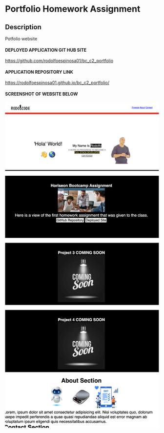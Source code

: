 # Portfolio Homework Assignment

## Description
Potfolio website



#### DEPLOYED APPLICATION GIT HUB SITE

https://github.com/rodolfoespinosa01/bc_c2_portfolio

#### APPLICATION REPOSITORY LINK
https://rodolfoespinosa01.github.io/bc_c2_portfolio/

#### SCREENSHOT OF WEBSITE BELOW
![Alt text](<Screenshot 2023-09-06 at 10.31.43 PM.png>)
![Alt text](<Screenshot 2023-09-06 at 11.27.23 PM.png>)
